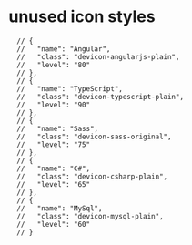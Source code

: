 # unused icon styles

      // {
      //   "name": "Angular",
      //   "class": "devicon-angularjs-plain",
      //   "level": "80"
      // },
      // {
      //   "name": "TypeScript",
      //   "class": "devicon-typescript-plain",
      //   "level": "90"
      // },
      // {
      //   "name": "Sass",
      //   "class": "devicon-sass-original",
      //   "level": "75"
      // },
      // {
      //   "name": "C#",
      //   "class": "devicon-csharp-plain",
      //   "level": "65"
      // },
      // {
      //   "name": "MySql",
      //   "class": "devicon-mysql-plain",
      //   "level": "60"
      // }
